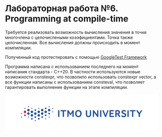

# Лабораторная работа №6. Programming at compile-time 

Требуется реализовать возможность вычисления значения в точке многочлена с целочислеными коээфициентами. Точка также целочисленная. Все вычисления должны происходить в момент компиляции.

Полученный код протестировать с помощью [GoogleTest Framework](https://google.github.io/googletest/)


Программа написана с использованием последнего на момент написания стандарта - С++20. В частности используются новые возможности constexpr, что позволило использовать constexpr vector, а все функции написаны с использованием consteval, что позволяет гарантировать выполнение функции на этапе компиляции. 



<img src=https://github.com/Escaper2/ITMO-Algorithms-Labs/blob/master/itmolog.png>
